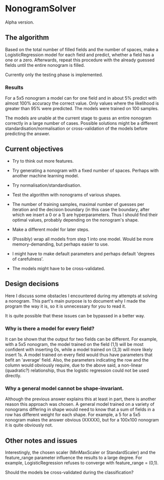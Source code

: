 # NonogramSolver

Alpha version.



## The algorithm
Based on the total number of filled fields and the number of spaces, make a LogisticRegression model for each field and predict, whether a field has a one or a zero.
Afterwards, repeat this procedure with the already guessed fields until the entire nonogram is filled.

Currently only the testing phase is implemented.

### Results
For a 5x5 nonogram a model can for one field and in about 5% predict with almost 100% accuracy the correct value. Only values where the likelihood is greater than 95% were predicted. The models were trained on 100 samples.

The models are unable at the current stage to guess an entire nonogram correctly in a large number of cases. Possible solutions might be a different standardisation/normalisation or cross-validation of the models before predicting the answer.



## Current objectives

- Try to think out more features.

- Try generating a nonogram with a fixed number of spaces. Perhaps with another machine learning model.

- Try normalisation/standardisation.

- Test the algorithm with nonograms of various shapes.

- The number of training samples, maximal number of guesses per iteration and the decision boundary (in this case the boundary, after which we insert a 0 or a 1) are hyperparameters. Thus I should find their optimal values, probably depending on the nonogram's shape.

- Make a different model for later steps.

- (Possibly) wrap all models from step 1 into one model. Would be more memory-demanding, but perhaps easier to use.

- I might have to make default parameters and perhaps default 'degrees of carefulness'.

- The models might have to be cross-validated.




## Design decisions
Here I discuss some obstacles I encountered during my attempts at solving a nonogram. This part's main purpose is to document why I made the program the way it is, so it is unnecessary for you to read it.

It is quite possible that these issues can be bypassed in a better way.

### Why is there a model for every field?
It can be shown that the output for two fields can be different. For example, with a 5x5 nonogram, the model trained on the field (1,1) will be most confident with inserting 0s, while a model trained on (3,3) will more likely insert 1s. A model trained on every field would thus have parameters that befit an 'average' field. Also, the parameters indicating the row and the column would obviously require, due to the above said, a non-linear (quadratic?) relationship, thus the logistic regression could not be used directly.

### Why a general model cannot be shape-invariant.
Although the previous answer explains this at least in part, there is another reason this approach was chosen. A general model trained on a variety of nonograms differing in shape would need to know that a sum of fields in a row has different weight for each shape. For example, a 5 for a 5x5 nonogram makes the answer obvious (XXXXX), but for a 100x100 nonogram it is quite obviously not.

## Other notes and issues
Interestingly, the chosen scaler (MinMaxScaler or StandardScaler) and the feature_range parameter influence the results to a large degree. For example, LogisticRegression refuses to converge with feature_range = (0,1).

Should the models be cross-validated during the classification?
